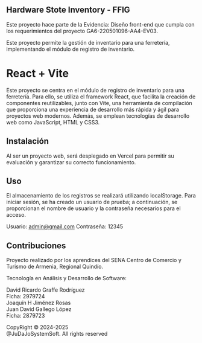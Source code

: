 ## Hardware Stote Inventory - FFIG
Este proyecto hace parte de la Evidencia: Diseño front-end que cumpla con los requerimientos del proyecto GA6-220501096-AA4-EV03.

Este proyecto permite la gestión de inventario para una ferretería, implementando el módulo de registro de inventario.

# React + Vite
Este proyecto se centra en el módulo de registro de inventario para una ferretería. Para ello, se utiliza el framework React, que facilita la creación de componentes reutilizables, junto con Vite, una herramienta de compilación que proporciona una experiencia de desarrollo más rápida y ágil para proyectos web modernos. Además, se emplean tecnologías de desarrollo web como JavaScript, HTML y CSS3.

## Instalación

Al ser un proyecto web, será desplegado en Vercel para permitir su evaluación y garantizar su correcto funcionamiento.

## Uso

El almacenamiento de los registros se realizará utilizando localStorage. Para iniciar sesión, se ha creado un usuario de prueba; a continuación, se proporcionan el nombre de usuario y la contraseña necesarios para el acceso.

Usuario: admin@gmail.com
Contraseña: 12345

## Contribuciones

Proyecto realizado por los aprendices del SENA Centro de Comercio y Turismo de Armenia, Regional Quindío.<br>

Tecnología en Análisis y Desarrollo de Software: <br>

David Ricardo Graffe Rodríguez<br>
Ficha: 2979724<br>
Joaquín H Jiménez Rosas<br>
Juan David Gallego López<br>
Ficha: 2879723<br>

CopyRight © 2024-2025 <br>
@JuDaJoSystemSoft. All rights reserved
